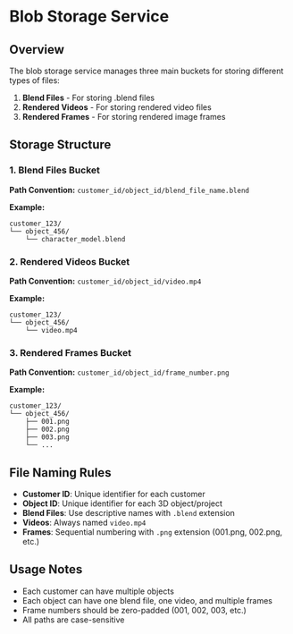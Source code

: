 # Blob Storage Service

## Overview
The blob storage service manages three main buckets for storing different types of files:

1. **Blend Files** - For storing .blend files
2. **Rendered Videos** - For storing rendered video files
3. **Rendered Frames** - For storing rendered image frames

## Storage Structure

### 1. Blend Files Bucket
**Path Convention:** `customer_id/object_id/blend_file_name.blend`

**Example:**
```
customer_123/
└── object_456/
    └── character_model.blend
```

### 2. Rendered Videos Bucket
**Path Convention:** `customer_id/object_id/video.mp4`

**Example:**
```
customer_123/
└── object_456/
    └── video.mp4
```

### 3. Rendered Frames Bucket
**Path Convention:** `customer_id/object_id/frame_number.png`

**Example:**
```
customer_123/
└── object_456/
    ├── 001.png
    ├── 002.png
    ├── 003.png
    └── ...
```

## File Naming Rules

- **Customer ID**: Unique identifier for each customer
- **Object ID**: Unique identifier for each 3D object/project
- **Blend Files**: Use descriptive names with `.blend` extension
- **Videos**: Always named `video.mp4`
- **Frames**: Sequential numbering with `.png` extension (001.png, 002.png, etc.)

## Usage Notes

- Each customer can have multiple objects
- Each object can have one blend file, one video, and multiple frames
- Frame numbers should be zero-padded (001, 002, 003, etc.)
- All paths are case-sensitive
